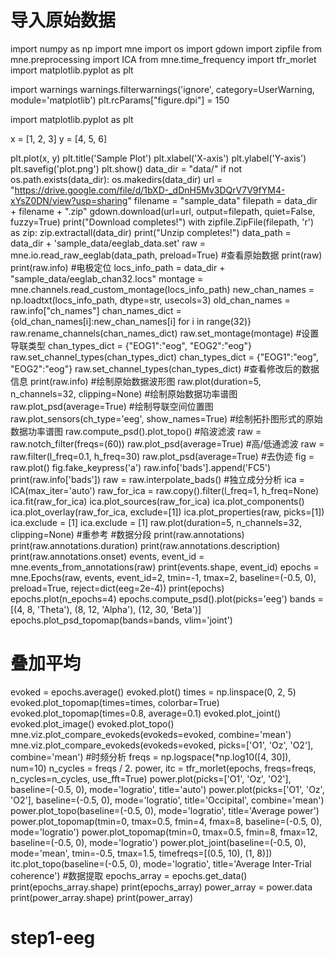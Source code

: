 # 导入原始数据
import numpy as np
import mne
import os
import gdown
import zipfile
from mne.preprocessing import ICA
from mne.time_frequency import tfr_morlet
import matplotlib.pyplot as plt

import warnings
warnings.filterwarnings('ignore', category=UserWarning, module='matplotlib')
plt.rcParams["figure.dpi"] = 150

import matplotlib.pyplot as plt

x = [1, 2, 3]
y = [4, 5, 6]

plt.plot(x, y)
plt.title('Sample Plot')
plt.xlabel('X-axis')
plt.ylabel('Y-axis')
plt.savefig('plot.png')
plt.show()
data_dir = "data/"
if not os.path.exists(data_dir):
  os.makedirs(data_dir)
url = "https://drive.google.com/file/d/1bXD-_dDnH5Mv3DQrV7V9fYM4-xYsZ0DN/view?usp=sharing"
filename = "sample_data"
filepath = data_dir + filename + ".zip"
gdown.download(url=url, output=filepath, quiet=False, fuzzy=True)
print("Download completes!")
with zipfile.ZipFile(filepath, 'r') as zip:
    zip.extractall(data_dir)
print("Unzip completes!")
data_path = data_dir + 'sample_data/eeglab_data.set'
raw = mne.io.read_raw_eeglab(data_path, preload=True)
#查看原始数据
print(raw)
print(raw.info)
#电极定位
locs_info_path = data_dir + "sample_data/eeglab_chan32.locs"
montage = mne.channels.read_custom_montage(locs_info_path)
new_chan_names = np.loadtxt(locs_info_path, dtype=str, usecols=3)
old_chan_names = raw.info["ch_names"]
chan_names_dict = {old_chan_names[i]:new_chan_names[i] for i in range(32)}
raw.rename_channels(chan_names_dict)
raw.set_montage(montage)
#设置导联类型
chan_types_dict = {"EOG1":"eog", "EOG2":"eog"}
raw.set_channel_types(chan_types_dict)
chan_types_dict = {"EOG1":"eog", "EOG2":"eog"}
raw.set_channel_types(chan_types_dict)
#查看修改后的数据信息
print(raw.info)
#绘制原始数据波形图
raw.plot(duration=5, n_channels=32, clipping=None)
#绘制原始数据功率谱图
raw.plot_psd(average=True)
#绘制导联空间位置图
raw.plot_sensors(ch_type='eeg', show_names=True)
#绘制拓扑图形式的原始数据功率谱图
raw.compute_psd().plot_topo()
#陷波滤波
raw = raw.notch_filter(freqs=(60))
raw.plot_psd(average=True)
#高/低通滤波
raw = raw.filter(l_freq=0.1, h_freq=30)
raw.plot_psd(average=True)
#去伪迹
fig = raw.plot()
fig.fake_keypress('a')
raw.info['bads'].append('FC5')
print(raw.info['bads'])
raw = raw.interpolate_bads()
#独立成分分析
ica = ICA(max_iter='auto')
raw_for_ica = raw.copy().filter(l_freq=1, h_freq=None)
ica.fit(raw_for_ica)
ica.plot_sources(raw_for_ica)
ica.plot_components()
ica.plot_overlay(raw_for_ica, exclude=[1])
ica.plot_properties(raw, picks=[1])
ica.exclude = [1]
ica.exclude = [1]
raw.plot(duration=5, n_channels=32, clipping=None)
#重参考
#数据分段
print(raw.annotations)
print(raw.annotations.duration)
print(raw.annotations.description)
print(raw.annotations.onset)
events, event_id = mne.events_from_annotations(raw)
print(events.shape, event_id)
epochs = mne.Epochs(raw, events, event_id=2, tmin=-1, tmax=2, baseline=(-0.5, 0),
                    preload=True, reject=dict(eeg=2e-4))
print(epochs)
epochs.plot(n_epochs=4)
epochs.compute_psd().plot(picks='eeg')
bands = [(4, 8, 'Theta'), (8, 12, 'Alpha'), (12, 30, 'Beta')]
epochs.plot_psd_topomap(bands=bands, vlim='joint')
# 叠加平均
evoked = epochs.average()
evoked.plot()
times = np.linspace(0, 2, 5)
evoked.plot_topomap(times=times, colorbar=True)
evoked.plot_topomap(times=0.8, average=0.1)
evoked.plot_joint()
evoked.plot_image()
evoked.plot_topo()
mne.viz.plot_compare_evokeds(evokeds=evoked, combine='mean')
mne.viz.plot_compare_evokeds(evokeds=evoked, picks=['O1', 'Oz', 'O2'], combine='mean')
#时频分析
freqs = np.logspace(*np.log10([4, 30]), num=10)
n_cycles = freqs / 2.
power, itc = tfr_morlet(epochs, freqs=freqs, n_cycles=n_cycles, use_fft=True)
power.plot(picks=['O1', 'Oz', 'O2'], baseline=(-0.5, 0), mode='logratio', title='auto')
power.plot(picks=['O1', 'Oz', 'O2'], baseline=(-0.5, 0), mode='logratio',
           title='Occipital', combine='mean')
power.plot_topo(baseline=(-0.5, 0), mode='logratio', title='Average power')
power.plot_topomap(tmin=0, tmax=0.5, fmin=4, fmax=8,
                   baseline=(-0.5, 0), mode='logratio')
power.plot_topomap(tmin=0, tmax=0.5, fmin=8, fmax=12,
                   baseline=(-0.5, 0), mode='logratio')
power.plot_joint(baseline=(-0.5, 0), mode='mean', tmin=-0.5, tmax=1.5,
                 timefreqs=[(0.5, 10), (1, 8)])
itc.plot_topo(baseline=(-0.5, 0), mode='logratio', title='Average Inter-Trial coherence')
#数据提取
epochs_array = epochs.get_data()
print(epochs_array.shape)
print(epochs_array)
power_array = power.data
print(power_array.shape)
print(power_array)
# step1-eeg
